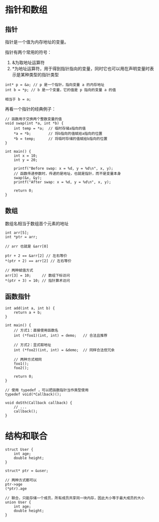 # 指针和数组
## 指针
指针是一个值为内存地址的变量。

指针有两个常用的符号：
1. &为取地址运算符
2. *为地址运算符，用于得到指针指向的变量，同时它也可以用在声明变量时表示是某种类型的指针类型

```
int* p = &a; // p 是一个指针，指向变量 a 的内存地址
int b = *p; // b 是一个变量，它的值是 p 指向的变量 a 的值

相当于 b = a;
```

再看一个指针的经典例子：
```
// 函数用于交换两个整数变量的值
void swap(int *a, int *b) {
    int temp = *a;  // 临时存储a指向的值
    *a = *b;        // 将b指向的值赋给a指向的位置
    *b = temp;      // 将临时存储的值赋给b指向的位置
}

int main() {
    int x = 10;
    int y = 20;

    printf("Before swap: x = %d, y = %d\n", x, y);
    // 函数传递参数时，传递的是地址，也就是指针，而不是变量本身
    swap(&x, &y);
    printf("After swap: x = %d, y = %d\n", x, y);

    return 0;
}
```

## 数组
数组名相当于数组首个元素的地址
```
int arr[5];
int *ptr = arr;

// arr 也就是 &arr[0]

ptr + 2 == &arr[2] // 左右等价
*(ptr + 2) == arr[2] // 左右等价

// 两种赋值方式
arr[3] = 10;     // 数组下标访问
*(ptr + 3) = 10; // 指针算术访问
```

## 函数指针
```
int add(int a, int b) {
    return a + b;
}

int main() {
    // 方式1：直接使用函数名
    int (*foo1)(int, int) = demo;   // 合法且推荐
    
    // 方式2：显式取地址
    int (*foo2)(int, int) = &demo;  // 同样合法但冗余
    
    // 两种方式相同
    foo1();
    foo2();
    
    return 0;
}
```

```
// 使用 typedef ，可以把函数指针当作类型使用
typedef void(*Callback)();

void doSth(Callback callback) {
    // ...
    callback();
}
```

# 结构和联合
```
struct User {
    int age;
    double height;
}

struct* ptr = &user;

// 两种方式都可以
ptr->age 
(*ptr).age
```

```
// 联合，只能存储一个成员，所有成员共享同一块内存，因此大小等于最大成员的大小
union User {
    int age;
    double height;
}
```
